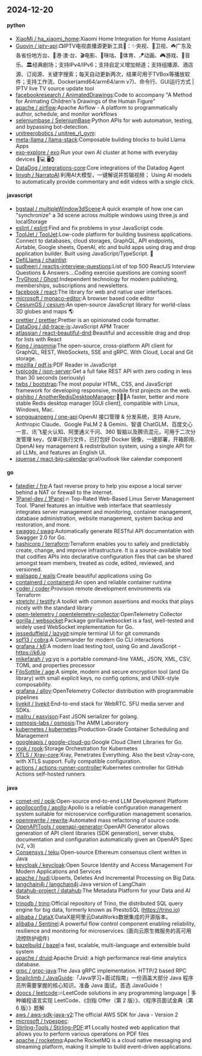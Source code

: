 ## 2024-12-20

#### python
* [XiaoMi / ha_xiaomi_home](https://github.com/XiaoMi/ha_xiaomi_home):Xiaomi Home Integration for Home Assistant
* [Guovin / iptv-api](https://github.com/Guovin/iptv-api):📺IPTV电视直播源更新工具🚀：✨央视、📡卫视、☘️广东及各省份地方台、🌊港·澳·台、🎬电影、🎥咪咕、🏀体育、🪁动画、🎮游戏、🎵音乐、🏛经典剧场；支持IPv4/IPv6；支持自定义增加频道；支持组播源、酒店源、订阅源、关键字搜索；每天自动更新两次，结果可用于TVBox等播放软件；支持工作流、Docker(amd64/arm64/arm v7)、命令行、GUI运行方式 | IPTV live TV source update tool
* [facebookresearch / AnimatedDrawings](https://github.com/facebookresearch/AnimatedDrawings):Code to accompany "A Method for Animating Children's Drawings of the Human Figure"
* [apache / airflow](https://github.com/apache/airflow):Apache Airflow - A platform to programmatically author, schedule, and monitor workflows
* [seleniumbase / SeleniumBase](https://github.com/seleniumbase/SeleniumBase):Python APIs for web automation, testing, and bypassing bot-detection.
* [unitreerobotics / unitree_rl_gym](https://github.com/unitreerobotics/unitree_rl_gym):
* [meta-llama / llama-stack](https://github.com/meta-llama/llama-stack):Composable building blocks to build Llama Apps
* [exo-explore / exo](https://github.com/exo-explore/exo):Run your own AI cluster at home with everyday devices 📱💻 🖥️⌚
* [DataDog / integrations-core](https://github.com/DataDog/integrations-core):Core integrations of the Datadog Agent
* [linyqh / NarratoAI](https://github.com/linyqh/NarratoAI):利用AI大模型，一键解说并剪辑视频； Using AI models to automatically provide commentary and edit videos with a single click.

#### javascript
* [bgstaal / multipleWindow3dScene](https://github.com/bgstaal/multipleWindow3dScene):A quick example of how one can "synchronize" a 3d scene across multiple windows using three.js and localStorage
* [eslint / eslint](https://github.com/eslint/eslint):Find and fix problems in your JavaScript code.
* [ToolJet / ToolJet](https://github.com/ToolJet/ToolJet):Low-code platform for building business applications. Connect to databases, cloud storages, GraphQL, API endpoints, Airtable, Google sheets, OpenAI, etc and build apps using drag and drop application builder. Built using JavaScript/TypeScript. 🚀
* [DefiLlama / chainlist](https://github.com/DefiLlama/chainlist):
* [sudheerj / reactjs-interview-questions](https://github.com/sudheerj/reactjs-interview-questions):List of top 500 ReactJS Interview Questions & Answers....Coding exercise questions are coming soon!!
* [TryGhost / Ghost](https://github.com/TryGhost/Ghost):Independent technology for modern publishing, memberships, subscriptions and newsletters.
* [facebook / react](https://github.com/facebook/react):The library for web and native user interfaces.
* [microsoft / monaco-editor](https://github.com/microsoft/monaco-editor):A browser based code editor
* [CesiumGS / cesium](https://github.com/CesiumGS/cesium):An open-source JavaScript library for world-class 3D globes and maps 🌎
* [prettier / prettier](https://github.com/prettier/prettier):Prettier is an opinionated code formatter.
* [DataDog / dd-trace-js](https://github.com/DataDog/dd-trace-js):JavaScript APM Tracer
* [atlassian / react-beautiful-dnd](https://github.com/atlassian/react-beautiful-dnd):Beautiful and accessible drag and drop for lists with React
* [Kong / insomnia](https://github.com/Kong/insomnia):The open-source, cross-platform API client for GraphQL, REST, WebSockets, SSE and gRPC. With Cloud, Local and Git storage.
* [mozilla / pdf.js](https://github.com/mozilla/pdf.js):PDF Reader in JavaScript
* [typicode / json-server](https://github.com/typicode/json-server):Get a full fake REST API with zero coding in less than 30 seconds (seriously)
* [twbs / bootstrap](https://github.com/twbs/bootstrap):The most popular HTML, CSS, and JavaScript framework for developing responsive, mobile first projects on the web.
* [qishibo / AnotherRedisDesktopManager](https://github.com/qishibo/AnotherRedisDesktopManager):🚀🚀🚀A faster, better and more stable Redis desktop manager [GUI client], compatible with Linux, Windows, Mac.
* [songquanpeng / one-api](https://github.com/songquanpeng/one-api):OpenAI 接口管理 & 分发系统，支持 Azure、Anthropic Claude、Google PaLM 2 & Gemini、智谱 ChatGLM、百度文心一言、讯飞星火认知、阿里通义千问、360 智脑以及腾讯混元，可用于二次分发管理 key，仅单可执行文件，已打包好 Docker 镜像，一键部署，开箱即用. OpenAI key management & redistribution system, using a single API for all LLMs, and features an English UI.
* [jquense / react-big-calendar](https://github.com/jquense/react-big-calendar):gcal/outlook like calendar component

#### go
* [fatedier / frp](https://github.com/fatedier/frp):A fast reverse proxy to help you expose a local server behind a NAT or firewall to the internet.
* [1Panel-dev / 1Panel](https://github.com/1Panel-dev/1Panel):🔥 Top-Rated Web-Based Linux Server Management Tool. 1Panel features an intuitive web interface that seamlessly integrates server management and monitoring, container management, database administration, website management, system backup and restoration, and more.
* [swaggo / swag](https://github.com/swaggo/swag):Automatically generate RESTful API documentation with Swagger 2.0 for Go.
* [hashicorp / terraform](https://github.com/hashicorp/terraform):Terraform enables you to safely and predictably create, change, and improve infrastructure. It is a source-available tool that codifies APIs into declarative configuration files that can be shared amongst team members, treated as code, edited, reviewed, and versioned.
* [wailsapp / wails](https://github.com/wailsapp/wails):Create beautiful applications using Go
* [containerd / containerd](https://github.com/containerd/containerd):An open and reliable container runtime
* [coder / coder](https://github.com/coder/coder):Provision remote development environments via Terraform
* [stretchr / testify](https://github.com/stretchr/testify):A toolkit with common assertions and mocks that plays nicely with the standard library
* [open-telemetry / opentelemetry-collector](https://github.com/open-telemetry/opentelemetry-collector):OpenTelemetry Collector
* [gorilla / websocket](https://github.com/gorilla/websocket):Package gorilla/websocket is a fast, well-tested and widely used WebSocket implementation for Go.
* [jesseduffield / lazygit](https://github.com/jesseduffield/lazygit):simple terminal UI for git commands
* [spf13 / cobra](https://github.com/spf13/cobra):A Commander for modern Go CLI interactions
* [grafana / k6](https://github.com/grafana/k6):A modern load testing tool, using Go and JavaScript - https://k6.io
* [mikefarah / yq](https://github.com/mikefarah/yq):yq is a portable command-line YAML, JSON, XML, CSV, TOML and properties processor
* [FiloSottile / age](https://github.com/FiloSottile/age):A simple, modern and secure encryption tool (and Go library) with small explicit keys, no config options, and UNIX-style composability.
* [grafana / alloy](https://github.com/grafana/alloy):OpenTelemetry Collector distribution with programmable pipelines
* [livekit / livekit](https://github.com/livekit/livekit):End-to-end stack for WebRTC. SFU media server and SDKs.
* [mailru / easyjson](https://github.com/mailru/easyjson):Fast JSON serializer for golang.
* [osmosis-labs / osmosis](https://github.com/osmosis-labs/osmosis):The AMM Laboratory
* [kubernetes / kubernetes](https://github.com/kubernetes/kubernetes):Production-Grade Container Scheduling and Management
* [googleapis / google-cloud-go](https://github.com/googleapis/google-cloud-go):Google Cloud Client Libraries for Go.
* [rook / rook](https://github.com/rook/rook):Storage Orchestration for Kubernetes
* [XTLS / Xray-core](https://github.com/XTLS/Xray-core):Xray, Penetrates Everything. Also the best v2ray-core, with XTLS support. Fully compatible configuration.
* [actions / actions-runner-controller](https://github.com/actions/actions-runner-controller):Kubernetes controller for GitHub Actions self-hosted runners

#### java
* [comet-ml / opik](https://github.com/comet-ml/opik):Open-source end-to-end LLM Development Platform
* [apolloconfig / apollo](https://github.com/apolloconfig/apollo):Apollo is a reliable configuration management system suitable for microservice configuration management scenarios.
* [openrewrite / rewrite](https://github.com/openrewrite/rewrite):Automated mass refactoring of source code.
* [OpenAPITools / openapi-generator](https://github.com/OpenAPITools/openapi-generator):OpenAPI Generator allows generation of API client libraries (SDK generation), server stubs, documentation and configuration automatically given an OpenAPI Spec (v2, v3)
* [Consensys / teku](https://github.com/Consensys/teku):Open-source Ethereum consensus client written in Java
* [keycloak / keycloak](https://github.com/keycloak/keycloak):Open Source Identity and Access Management For Modern Applications and Services
* [apache / hudi](https://github.com/apache/hudi):Upserts, Deletes And Incremental Processing on Big Data.
* [langchain4j / langchain4j](https://github.com/langchain4j/langchain4j):Java version of LangChain
* [datahub-project / datahub](https://github.com/datahub-project/datahub):The Metadata Platform for your Data and AI Stack
* [trinodb / trino](https://github.com/trinodb/trino):Official repository of Trino, the distributed SQL query engine for big data, formerly known as PrestoSQL (https://trino.io)
* [alibaba / DataX](https://github.com/alibaba/DataX):DataX是阿里云DataWorks数据集成的开源版本。
* [alibaba / Sentinel](https://github.com/alibaba/Sentinel):A powerful flow control component enabling reliability, resilience and monitoring for microservices. (面向云原生微服务的高可用流控防护组件)
* [bazelbuild / bazel](https://github.com/bazelbuild/bazel):a fast, scalable, multi-language and extensible build system
* [apache / druid](https://github.com/apache/druid):Apache Druid: a high performance real-time analytics database.
* [grpc / grpc-java](https://github.com/grpc/grpc-java):The Java gRPC implementation. HTTP/2 based RPC
* [Snailclimb / JavaGuide](https://github.com/Snailclimb/JavaGuide):「Java学习+面试指南」一份涵盖大部分 Java 程序员所需要掌握的核心知识。准备 Java 面试，首选 JavaGuide！
* [doocs / leetcode](https://github.com/doocs/leetcode):🔥LeetCode solutions in any programming language | 多种编程语言实现 LeetCode、《剑指 Offer（第 2 版）》、《程序员面试金典（第 6 版）》题解
* [aws / aws-sdk-java-v2](https://github.com/aws/aws-sdk-java-v2):The official AWS SDK for Java - Version 2
* [microsoft / typespec](https://github.com/microsoft/typespec):
* [Stirling-Tools / Stirling-PDF](https://github.com/Stirling-Tools/Stirling-PDF):#1 Locally hosted web application that allows you to perform various operations on PDF files
* [apache / rocketmq](https://github.com/apache/rocketmq):Apache RocketMQ is a cloud native messaging and streaming platform, making it simple to build event-driven applications.
